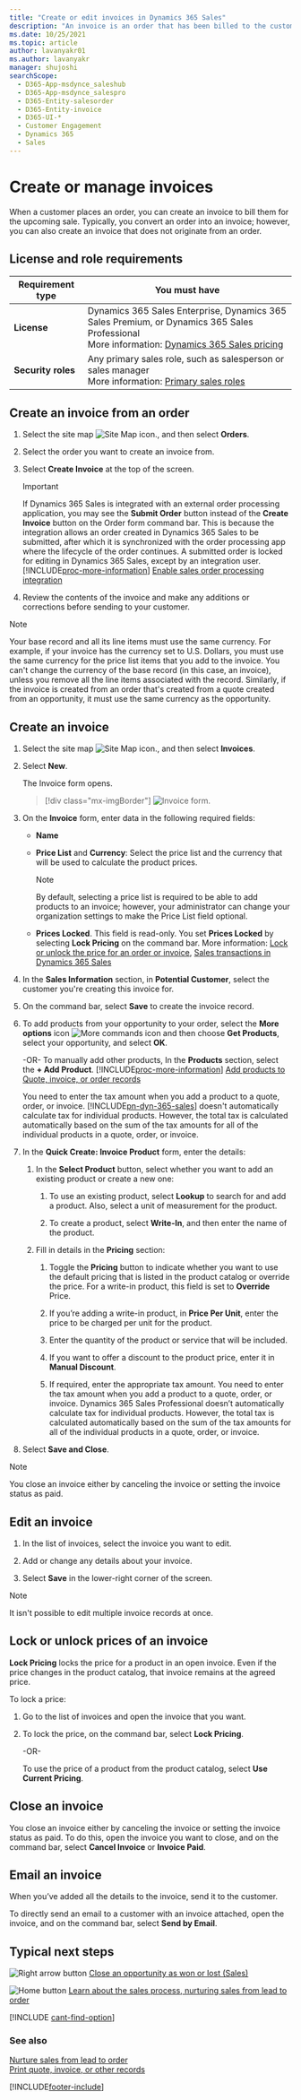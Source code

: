 ```yaml
---
title: "Create or edit invoices in Dynamics 365 Sales"
description: "An invoice is an order that has been billed to the customer. You can either convert an order into an invoice or create an invoice separately."
ms.date: 10/25/2021
ms.topic: article
author: lavanyakr01
ms.author: lavanyakr
manager: shujoshi
searchScope: 
  - D365-App-msdynce_saleshub
  - D365-App-msdynce_salespro
  - D365-Entity-salesorder
  - D365-Entity-invoice
  - D365-UI-*
  - Customer Engagement
  - Dynamics 365
  - Sales
---
```

# Create or manage invoices

When a customer places an order, you can create an invoice to bill them for the upcoming sale. Typically, you convert an order into an invoice; however, you can also create an invoice that does not originate from an order.  

## License and role requirements
| Requirement type | You must have |
|-----------------------|---------|
| **License** | Dynamics 365 Sales Enterprise, Dynamics 365 Sales Premium, or Dynamics 365 Sales Professional <br>More information: [Dynamics 365 Sales pricing](https://dynamics.microsoft.com/sales/pricing/) |
| **Security roles** | Any primary sales role, such as salesperson or sales manager<br>  More information: [Primary sales roles](security-roles-for-sales.md#primary-sales-roles)|


<a name="bkmk1"></a>   

## Create an invoice from an order  

1. Select the site map ![Site Map icon.](media/site-map-icon.png "Site map icon"), and then select **Orders**. 
  
2. Select the order you want to create an invoice from.  
  
3. Select **Create Invoice** at the top of the screen.  

    > [!IMPORTANT]
    > If Dynamics 365 Sales is integrated with an external order processing application, you may see the **Submit Order** button instead of the **Create Invoice** button on the Order form command bar. This is because the integration allows an order created in Dynamics 365 Sales to be submitted, after which it is synchronized with the order processing app where the lifecycle of the order continues. A submitted order is locked for editing in Dynamics 365 Sales, except by an integration user. [!INCLUDE[proc-more-information](../includes/proc-more-information.md)] [Enable sales order processing integration](developer/enable-sales-order-processing-integration.md)

4. Review the contents of the invoice and make any additions or corrections before sending to your customer.  

> [!NOTE]
> Your base record and all its line items must use the same currency. For example, if your invoice has the currency set to U.S. Dollars, you must use the same currency for the price list items that you add to the invoice. You can't change the currency of the base record (in this case, an invoice), unless you remove all the line items associated with the record.
> Similarly, if the invoice is created from an order that's created from a quote created from an opportunity, it must use the same currency as the opportunity.
  
## Create an invoice  
  
1. Select the site map ![Site Map icon.](media/site-map-icon.png "Site map icon"), and then select **Invoices**. 
  
2.  Select **New**.

    The Invoice form opens.

    > [!div class="mx-imgBorder"]
    > ![Invoice form.](media/empty-invoice-form.png "Invoice form")

3. On the **Invoice** form, enter data in the following required fields:

    -  **Name** 
  
    -  **Price List** and **Currency**: Select the price list and the currency that will be used to calculate the product prices. 

        > [!NOTE]
        > By default, selecting a price list is required to be able to add products to an invoice; however, your administrator can change your organization settings to make the Price List field optional. 

   -  **Prices Locked**. This field is read-only. You set **Prices Locked** by selecting **Lock Pricing** on the command bar. More information: [Lock or unlock the price for an order or invoice](lock-unlock-price-order-invoice.md), [Sales transactions in Dynamics 365 Sales](sales-transactions.md) 

4. In the **Sales Information** section, in **Potential Customer**, select the customer you're creating this invoice for.
  
5. On the command bar, select **Save** to create the invoice record.  
  
6. To add products from your opportunity to your order, select the **More options** icon ![More commands icon](media/more-commands-button.png "More commands icon") and then choose **Get Products**, select your opportunity, and select **OK**.  
  
    -OR-
    To manually add other products, In the **Products** section, select the **+ Add Product**. [!INCLUDE[proc-more-information](../includes/proc-more-information.md)] [Add products to Quote, invoice, or order records](add-product-quote-order-invoice.md)
    
    You need to enter the tax amount when you add a product to a quote, order, or invoice. [!INCLUDE[pn-dyn-365-sales](../includes/pn-dyn-365-sales.md)] doesn't automatically calculate tax for individual products. However, the total tax is calculated automatically based on the sum of the tax amounts for all of the individual products in a quote, order, or invoice.  

7.  In the **Quick Create: Invoice Product** form, enter the details:

    1.  In the **Select Product** button, select whether you want to add an existing product or create a new one:

        1.  To use an existing product, select **Lookup** to search for and add a product. Also, select a unit of measurement for the product.

        2.  To create a product, select **Write-In**, and then enter the name of the product.

    2.  Fill in details in the **Pricing** section:

        1.  Toggle the **Pricing** button to indicate whether you want to use the default pricing that is listed in the product catalog or override the price. For a write-in product, this field is set to **Override** Price.

        2.  If you’re adding a write-in product, in **Price Per Unit**, enter the price to be charged per unit for the product.

        3.  Enter the quantity of the product or service that will be included.

        4.  If you want to offer a discount to the product price, enter it in **Manual Discount**.

        5.  If required, enter the appropriate tax amount. You need to enter the tax amount when you add a product to a quote,
            order, or invoice. Dynamics 365 Sales Professional doesn’t automatically calculate tax for individual products. However, the
            total tax is calculated automatically based on the sum of the tax amounts for all of the individual products in a quote, order, or invoice.

8.  Select **Save and Close**.
  
> [!NOTE]
>  You close an invoice either by canceling the invoice or setting the invoice status as paid.  
  
<a name="bkmk3"></a>   
## Edit an invoice  
  
1. In the list of invoices, select the invoice you want to edit.  
  
2. Add or change any details about your invoice.  
  
3. Select **Save** in the lower-right corner of the screen.  

> [!NOTE]
> It isn't possible to edit multiple invoice records at once. 
  
## Lock or unlock prices of an invoice

**Lock Pricing** locks the price for a product in an open invoice. Even if the price changes in the product catalog, that invoice remains at the agreed price.

To lock a price:

1.  Go to the list of invoices and open the invoice that you want.

2.  To lock the price, on the command bar, select **Lock Pricing**. 

    \-OR-

    To use the price of a product from the product catalog, select **Use Current Pricing**.  

## Close an invoice

You close an invoice either by canceling the invoice or setting the invoice status as paid. To do this, open the invoice you want to close, and on the
command bar, select **Cancel Invoice** or **Invoice Paid**.

## Email an invoice

When you’ve added all the details to the invoice, send it to the customer.

To directly send an email to a customer with an invoice attached, open the invoice, and on the command bar, select **Send by Email**.

## Typical next steps  

 ![Right arrow button](media/orange-right-arrow-button.png "Right arrow button") [Close an opportunity as won or lost (Sales)](close-opportunity-won-lost-sales.md)  
  
 ![Home button](media/home-button.png "Home button") [Learn about the sales process, nurturing sales from lead to order](nurture-sales-from-lead-order-sales.md)  
  
[!INCLUDE [cant-find-option](../includes/cant-find-option.md)]

### See also  

[Nurture sales from lead to order](nurture-sales-from-lead-order-sales.md)  
[Print quote, invoice, or other records](print-records.md)


[!INCLUDE[footer-include](../includes/footer-banner.md)]
